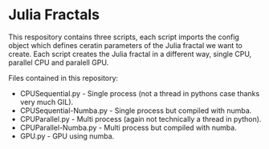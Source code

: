 # Julia Fractals

This respository contains three scripts, each script imports the config object which defines ceratin parameters of the Julia fractal we want to create.
Each script creates the Julia fractal in a different way, single CPU, parallel CPU and paralell GPU.

Files contained in this repository:

 - CPUSequential.py - Single process (not a thread in pythons case thanks very much GIL).
 - CPUSequential-Numba.py - Single process but compiled with numba.
 - CPUParallel.py - Multi process (again not technically a thread in python).
 - CPUParallel-Numba.py - Multi process but compiled with numba.
 - GPU.py - GPU using numba.
